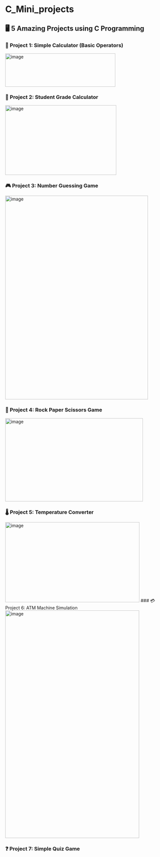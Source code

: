 # C_Mini_projects
## 🖥️ 5 Amazing Projects using C Programming

### 🎯 Project 1: Simple Calculator (Basic Operators)
<img width="351" height="106" alt="image" src="https://github.com/user-attachments/assets/6b8c343e-7ab4-474f-a5e9-ada976dbf3a1" />

### 📘 Project 2: Student Grade Calculator
<img width="354" height="222" alt="image" src="https://github.com/user-attachments/assets/71d04547-6a22-4429-9873-ad36f1915919" />

### 🎮 Project 3: Number Guessing Game
<img width="455" height="649" alt="image" src="https://github.com/user-attachments/assets/7d2ae2c0-f0e6-4abe-ac8c-badeb5f58050" />

### 🧩 Project 4: Rock Paper Scissors Game
<img width="439" height="265" alt="image" src="https://github.com/user-attachments/assets/926b54c9-9c1b-4ef3-be1b-ea426395b5e9" />

### 🌡️ Project 5: Temperature Converter
<img width="428" height="255" alt="image" src="https://github.com/user-attachments/assets/40c7ce9d-4a8a-4ec5-ada0-68e088c9aa35" />
### 💳 Project 6: ATM Machine Simulation
<img width="427" height="725" alt="image" src="https://github.com/user-attachments/assets/824f468d-a6e8-4b82-bd76-932b2132acf3" />

### ❓ Project 7: Simple Quiz Game
